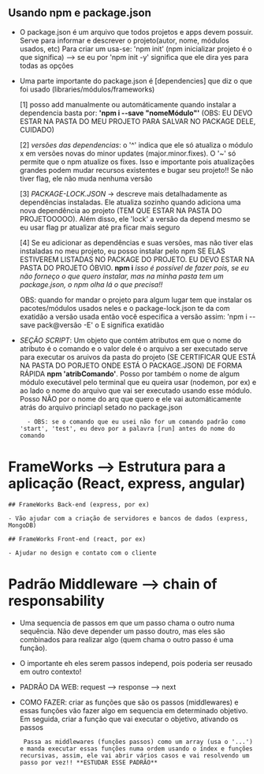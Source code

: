 ## Usando npm e package.json

- O package.json é um arquivo que todos projetos e apps devem possuir. Serve para informar e descrever o projeto(autor, nome, módulos usados, etc)
    Para criar um usa-se: 'npm init' (npm inicializar projeto é o que significa) --> se eu por 'npm init -y' significa que ele dira yes para todas as opções

- Uma parte importante do package.json é [dependencies] que diz o que foi usado (libraries/módulos/frameworks)
    
    [1] posso add manualmente ou automáticamente quando instalar a dependencia basta por: **'npm i --save "nomeMódulo"'** (OBS: EU DEVO ESTAR NA PASTA DO MEU PROJETO PARA SALVAR NO PACKAGE DELE, CUIDADO)
    
    [2] *versões das dependencias*: o '^' indica que ele só atualiza o módulo x em versões novas do minor updates (major.minor.fixes). O '~' só permite que o npm atualize os fixes. Isso e importante pois atualizações grandes podem mudar recursos existentes e bugar seu projeto!! Se não tiver flag, ele não muda nenhuma versão
    
    [3] *PACKAGE-LOCK.JSON* -> descreve mais detalhadamente as dependências instaladas. Ele atualiza sozinho quando adiciona uma nova dependência ao projeto (TEM QUE ESTAR NA PASTA DO PROJETOOOOO). Além disso, ele 'lock' a versão da depend mesmo se eu usar flag pr atualizar até pra ficar mais seguro

    [4] Se eu adicionar as dependências e suas versões, mas não tiver elas instaladas no meu projeto, eu posso instalar pelo npm SE ELAS ESTIVEREM LISTADAS NO PACKAGE DO PROJETO. EU DEVO ESTAR NA PASTA DO PROJETO ÓBVIO. **npm i**
    *isso é possível de fazer pois, se eu não forneço o que quero instalar, mas na minha pasta tem um package.json, o npm olha lá o que precisa!!*

    OBS: quando for mandar o projeto para algum lugar tem que instalar os pacotes/módulos usados neles e o package-lock.json te da com exatidão a versão usada então você especifica a versão assim: 'npm i --save pack@versão -E' o E significa exatidão

- *SEÇÃO SCRIPT*: Um objeto que contém atributos em que o nome do atributo é o comando e o valor dele é o arquivo a ser executado
        serve para executar os aruivos da pasta do projeto (SE CERTIFICAR QUE ESTÁ NA PASTA DO PORJETO ONDE ESTÁ O PACKAGE.JSON) DE FORMA RÁPIDA
        **npm 'atribComando'**. Posso por também o nome de algum módulo executável pelo terminal que eu queira usar (nodemon, por ex) e ao lado o nome do arquivo que vai ser executado usando esse módulo. Posso NÃO por o nome do arq que quero e ele vai automáticamente atrás do arquivo princiapl setado no package.json

        - OBS: se o comando que eu usei não for um comando padrão como 'start', 'test', eu devo por a palavra [run] antes do nome do comando


# FrameWorks --> Estrutura para a aplicação (React, express, angular)

    ## FrameWorks Back-end (express, por ex)

    - Vão ajudar com a criação de servidores e bancos de dados (express, MongoDB)

    ## FrameWorks Front-end (react, por ex)

    - Ajudar no design e contato com o cliente


# Padrão Middleware --> chain of responsability

 - Uma sequencia de passos em que um passo chama o outro numa sequência. Não deve depender um passo doutro, mas eles são combinados para realizar algo (quem chama o outro passo é uma função).

 - O importante eh eles serem passos independ, pois poderia ser reusado em outro contexto!

 - PADRÃO DA WEB: request --> response --> next 

 - COMO FAZER: criar as funções que são os passos (middlewares) e essas funções vão fazer algo em sequencia em determinado objetivo. Em seguida, criar a função que vai executar o objetivo, ativando os passos

        Passa as middlewares (funções passos) como um array (usa o '...') e manda executar essas funções numa ordem usando o índex e funções recursivas, assim, ele vai abrir vários casos e vai resolvendo um passo por vez!! **ESTUDAR ESSE PADRÃO**


